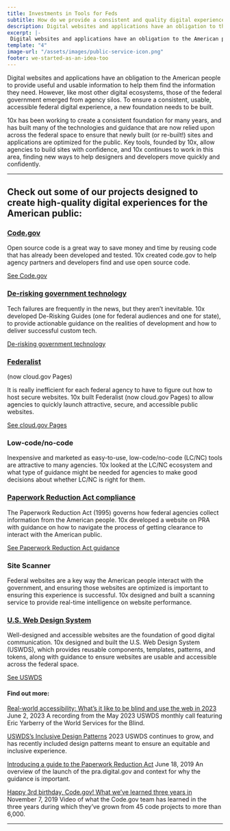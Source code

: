 ```yaml
---
title: Investments in Tools for Feds
subtitle: How do we provide a consistent and quality digital experience for the American public?
description: Digital websites and applications have an obligation to the American people to provide useful and usable information to help them find the information they need. However, like most other digital ecosystems, those of the federal government emerged from agency silos. To ensure a consistent, usable, accessible federal digital experience, a new foundation needs to be built.
excerpt: |-
 Digital websites and applications have an obligation to the American people to provide useful and usable information to help them find the information they need. However, like most other digital ecosystems, those of the federal government emerged from agency silos. To ensure a consistent, usable, accessible federal digital experience, a new foundation needs to be built.
template: "4"
image-url: "/assets/images/public-service-icon.png"
footer: we-started-as-an-idea-too
---
```

<p class="usa-intro">  
  Digital websites and applications have an obligation to the American people to provide useful and usable information to help them find the information they need. However, like most other digital ecosystems, those of the federal government emerged from agency silos. To ensure a consistent, usable, accessible federal digital experience, a new foundation needs to be built.
</p>

10x has been working to create a consistent foundation for many years, and has built many of the technologies and guidance that are now relied upon across the federal space to ensure that newly built (or re-built!) sites and applications are optimized for the public. Key tools, founded by 10x, allow agencies to build sites with confidence, and 10x continues to work in this area, finding new ways to help designers and developers move quickly and confidently.

---

## Check out some of our projects designed to create high-quality digital experiences for the American public:

### [Code.gov](https://code.gov/)

Open source code is a great way to save money and time by reusing code that has already been developed and tested. 10x created code.gov to help agency partners and developers find and use open source code.

<p class="static-purple-button usa-button">
  <a href="https://code.gov/">
    See Code.gov
  </a>
</p>

### [De-risking government technology](https://derisking-guide.18f.gov/)

Tech failures are frequently in the news, but they aren’t inevitable. 10x developed De-Risking Guides (one for federal audiences and one for state), to provide actionable guidance on the realities of development and how to deliver successful custom tech.

<p class="static-purple-button usa-button">
  <a href="https://derisking-guide.18f.gov/">
    De-risking government technology
  </a>
</p>

### [Federalist](https://pages.cloud.gov/)
(now cloud.gov Pages)

It is really inefficient for each federal agency to have to figure out how to host secure websites. 10x built Federalist (now cloud.gov Pages) to allow agencies to quickly launch attractive, secure, and accessible public websites.

<p class="static-purple-button usa-button">
  <a href="https://pages.cloud.gov/">
    See cloud.gov Pages
  </a>
</p>

### Low-code/no-code

Inexpensive and marketed as easy-to-use, low-code/no-code (LC/NC) tools are attractive to many agencies. 10x looked at the LC/NC ecosystem and what type of guidance might be needed for agencies to make good decisions about whether LC/NC is right for them.

### [Paperwork Reduction Act compliance](https://pra.digital.gov/)

The Paperwork Reduction Act (1995) governs how federal agencies collect information from the American people. 10x developed a website on PRA with guidance on how to navigate the process of getting clearance to interact with the American public.

<p class="static-purple-button usa-button">
  <a href="https://pra.digital.gov/">
    See Paperwork Reduction Act guidance
  </a>
</p>

### Site Scanner

Federal websites are a key way the American people interact with the government, and ensuring those websites are optimized is important to ensuring this experience is successful. 10x designed and built a scanning service to provide real-time intelligence on website performance.

### [U.S. Web Design System](https://designsystem.digital.gov/)

Well-designed and accessible websites are the foundation of good digital communication. 10x designed and built the U.S. Web Design System (USWDS), which provides reusable components, templates, patterns, and tokens, along with guidance to ensure websites are usable and accessible across the federal space.

<p class="static-purple-button usa-button">
  <a href="https://designsystem.digital.gov/">
    See USWDS
  </a>
</p>

#### Find out more:

[Real-world accessibility: What’s it like to be blind and use the web in 2023](https://www.youtube.com/watch?v=SG6Bbv-uKeg)
June 2, 2023
A recording from the May 2023 USWDS monthly call featuring Eric Yarberry of the World Services for the Blind.

[USWDS’s Inclusive Design Patterns](https://designsystem.digital.gov/together/)
2023
USWDS continues to grow, and has recently included design patterns meant to ensure an equitable and inclusive experience.

[Introducing a guide to the Paperwork Reduction Act](https://digital.gov/2019/06/18/introducing-a-guide-paperwork-reduction-act/)
June 18, 2019
An overview of the launch of the pra.digital.gov and context for why the guidance is important.

[Happy 3rd birthday, Code.gov! What we’ve learned three years in](https://digital.gov/event/2019/11/07/happy-3rd-birthday-codegov-what-weve-learned-three-years-in/)
November 7, 2019
Video of what the Code.gov team has learned in the three years during which they’ve grown from 45 code projects to more than 6,000.

---